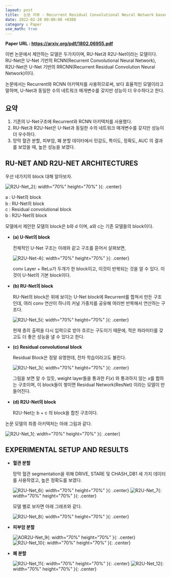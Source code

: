 ```yaml
---
layout: post
title:  논문 리뷰 - Recurrent Residual Convolutional Neural Network based on U-Net (R2U-Net) for Medical Image Segmentation
date: 2022-02-28 09:00:00 +0300
category : Paper
use_math: true
---
```


**Paper URL : <https://arxiv.org/pdf/1802.06955.pdf>**

이번 논문에서 제안하는 모델은 두가지이며, RU-Net과 R2U-Net이라는 모델이다.  
RU-Net은 U-Net 기반의 RCNN(Recurrent Convolutional Neural Network), R2U-Net은 U-Net 기반의 RRCNN(Recurrent Residual Convolution Neural Network)이다. 

논문에서는 Recurrent와 RCNN 아키텍처를 사용하므로써, 보다 효율적인 모델이라고 말하며, U-Net과 동일한 수의 네트워크 매개변수를 갖지만 성능이 더 우수하다고 한다. 


## 요약  

1. 기존의 U-Net구조에 Recurrent와 RCNN 아키텍처를 사용했다.
2. RU-Net과 R2U-Net은 U-Net과 동일한 수의 네트워크 매개변수를 갖지만 성능이 더 우수하다.
3. 망막 혈관 분할, 피부암, 폐 분할 데이터에서 민감도, 특이도, 정확도, AUC 의 결과를 보았을 때, 높은 성능을 보였다.  

## RU-NET AND R2U-NET ARCHITECTURES 

우선 네가지의 block 대해 알아보자.  

![R2U-Net_2](/public/img/R2U-Net_2.png){: width="70%" height="70%" }{: .center}

a : U-Net의 block  
b : RU-Net의 block  
c : Residual convolutional block  
b : R2U-Net의 block  


모델에서 제안한 모델의 block은 b와 d 이며, a와 c는 기존 모델들의 block이다.

* **(a) U-Net의 block** 

    전체적인 U-Net 구조는 아래와 같고 구조를 뜯어서 살펴보면, 

    ![R2U-Net-4](/public/img/R2U-Net-4.png){: width="70%" height="70%" }{: .center}

    conv Layer + ReLu가 두개가 한 block이고, 이것이 반복되는 것을 알 수 있다. 이것이 U-Net의 기본 block이다.

* **(b) RU-Net의 block** 

    RU-Net의 block은 위에 보이는 U-Net block에 Recurrent를 합쳐서 만든 구조인데, 여러 conv 연산이 하나의 커널 가중치를 공유해 여러번 반복해서 연산하는 구조다. 

    ![R2U-Net_5](/public/img/R2U-Net_5.png){: width="70%" height="70%" }{: .center}

    현재 층의 출력을 다시 입력으로 받아 흐르는 구도이기 때문에, 적은 파라미터를 갖고도 더 좋은 성능을 낼 수 있다고 한다. 


* **(c) Residual convolutional block**  

    Residual Block은 정말 유명한데, 잔차 학습이라고도 불린다. 

    ![R2U-Net_3](/public/img/R2U-Net_3.png){: width="70%" height="70%" }{: .center}


    그림을 보면 알 수 있듯, weight layer들을 통과한 $F(x)$ 와 통과하지 않는 $x$를 합하는 구조이며, 이 block들이 쌓이면 Residual Network(ResNet) 이라는 모델이 만들어진다.  

* **(d) R2U-Net의 block**  

    R2U-Net는 b + c 의 block을 합친 구조이다. 


논문 모델의 최종 아키텍처는 아래 그림과 같다. 

![R2U-Net_1](/public/img/R2U-Net_1.png){: width="70%" height="70%" }{: .center}

## EXPERIMENTAL SETUP AND RESULTS

* **혈관 분할**

    망막 혈관 segmentation을 위해 DRIVE, STARE 및 CHASH_DB1 세 가지 데이터를 사용하였고, 높은 정확도를 보였다.

    ![R2U-Net_6](/public/img/R2U-Net_6.png){: width="70%" height="70%" }{: .center}
    ![R2U-Net_7](/public/img/R2U-Net_7.png){: width="70%" height="70%" }{: .center}

    모델 별로 보자면 아래 그래프와 같다. 

    ![R2U-Net_8](/public/img/R2U-Net_8.png){: width="70%" height="70%" }{: .center}

* **피부암 분할**

    ![AOR2U-Net_9](/public/img/R2U-Net_9.png){: width="70%" height="70%" }{: .center}
    ![R2U-Net_10](/public/img/R2U-Net_10.png){: width="70%" height="70%" }{: .center}

* **폐 분할** 
    
    ![R2U-Net_11](/public/img/R2U-Net_11.png){: width="70%" height="70%" }{: .center}
    ![R2U-Net_12](/public/img/R2U-Net_12.png){: width="70%" height="70%" }{: .center}


